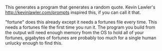 This generates a program that generates a random quote. Kevin Lawler's
http://kevinlawler.com/prompts inspired this, if you can call it that.

"fortune" does this already except it needs a fortunes file every time.  This
needs a fortunes file the first time you run it.  The program you build from
the output will need enough memory from the OS to hold all of your fortunes,
gigabytes of fortunes are probably too much for a single human unlucky enough
to find this.


